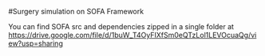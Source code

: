 #Surgery simulation on SOFA Framework

You can find SOFA src and dependencies zipped in a single folder at https://drive.google.com/file/d/1buW_T4OyFIXfSm0eQTzLol1LEVOcuaQg/view?usp=sharing

